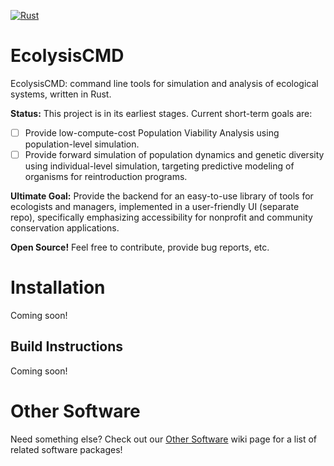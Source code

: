 [![Rust](https://github.com/gallus-gallus/EcolysisCMD/actions/workflows/rust.yml/badge.svg)](https://github.com/gallus-gallus/EcolysisCMD/actions/workflows/rust.yml)
# EcolysisCMD
EcolysisCMD: command line tools for simulation and analysis of ecological systems, written in Rust.

**Status:** This project is in its earliest stages. Current short-term goals are:
- [ ] Provide low-compute-cost Population Viability Analysis using population-level simulation.
- [ ] Provide forward simulation of population dynamics and genetic diversity using individual-level simulation, targeting predictive modeling of organisms for reintroduction programs.

**Ultimate Goal:** Provide the backend for an easy-to-use library of tools for ecologists and managers, implemented in a user-friendly UI (separate repo), specifically emphasizing accessibility for nonprofit and community conservation applications.

**Open Source!** Feel free to contribute, provide bug reports, etc.

# Installation
Coming soon!
## Build Instructions
Coming soon!

# Other Software
Need something else? Check out our [Other Software](https://github.com/gallus-gallus/EcolysisCMD/wiki/Similar-Software) wiki page for a list of related software packages!
